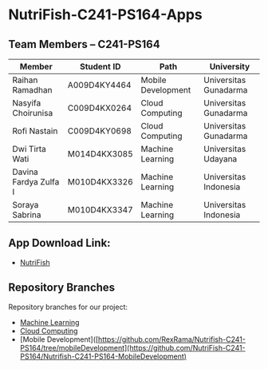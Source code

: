# NutriFish-C241-PS164-Apps
## Team Members – C241-PS164
| Member    | Student ID    | Path    | University    |
|------------|------------|------------|------------|
| Raihan Ramadhan    | A009D4KY4464 | Mobile Development | Universitas Gunadarma |
| Nasyifa Choirunisa    | C009D4KX0264 | Cloud Computing | Universitas Gunadarma |
| Rofi Nastain   | C009D4KY0698 | Cloud Computing | Universitas Gunadarma |
| Dwi Tirta Wati    | M014D4KX3085 | Machine Learning | Universitas Udayana |
| Davina Fardya Zulfa I    | M010D4KX3326 | Machine Learning | Universitas Indonesia |
| Soraya Sabrina    | M010D4KX3347 | Machine Learning | Universitas Indonesia |


## App Download Link:
- [NutriFish](https://github.com/NutriFish-C241-PS164/NutriFish-C241-PS164-Apps/releases/download/app/NutriFish-V0.5.apk)


## Repository Branches
Repository branches for our project:
  - [Machine Learning]()
  - [Cloud Computing]()
  - [Mobile Development]([https://github.com/RexRama/Nutrifish-C241-PS164/tree/mobileDevelopment](https://github.com/NutriFish-C241-PS164/Nutrifish-C241-PS164-MobileDevelopment)
